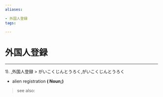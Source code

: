 ```yaml
---
aliases:
    
- 外国人登録
tags:
    
---
```


# 外国人登録
---
1).
,外国人登録 > がいこくじんとうろく,がいこくじんとうろく

- alien registration
**( Noun;)**
> see also: 
            